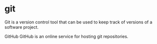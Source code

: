 # git

Git is a version control tool that can be used to keep track of versions of a software project.

GitHub
GitHub is an online service for hosting git repositories.